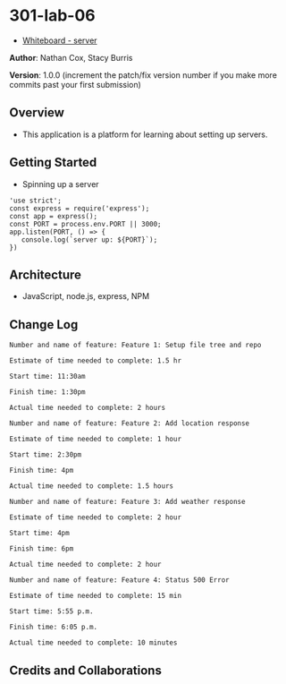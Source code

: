 # 301-lab-06

+ [Whiteboard - server](whiteboard-server.png)

**Author**: Nathan Cox, Stacy Burris

**Version**: 1.0.0 (increment the patch/fix version number if you make more commits past your first submission)

## Overview

+ This application is a platform for learning about setting up servers.

## Getting Started
<!-- What are the steps that a user must take in order to build this app on their own machine and get it running? -->

+ Spinning up a server

 ```
 'use strict';
const express = require('express');
const app = express();
const PORT = process.env.PORT || 3000;
app.listen(PORT, () => {
    console.log(`server up: ${PORT}`);
})
```


## Architecture

+ JavaScript, node.js, express, NPM
<!-- Provide a detailed description of the application design. What technologies (languages, libraries, etc) you're using, and any other relevant design information. -->

## Change Log

```
Number and name of feature: Feature 1: Setup file tree and repo 

Estimate of time needed to complete: 1.5 hr

Start time: 11:30am 

Finish time: 1:30pm

Actual time needed to complete: 2 hours
```

```
Number and name of feature: Feature 2: Add location response

Estimate of time needed to complete: 1 hour

Start time: 2:30pm

Finish time: 4pm

Actual time needed to complete: 1.5 hours
```

```
Number and name of feature: Feature 3: Add weather response

Estimate of time needed to complete: 2 hour

Start time: 4pm

Finish time: 6pm

Actual time needed to complete: 2 hour
```

```
Number and name of feature: Feature 4: Status 500 Error

Estimate of time needed to complete: 15 min

Start time: 5:55 p.m.

Finish time: 6:05 p.m.

Actual time needed to complete: 10 minutes
```

## Credits and Collaborations

